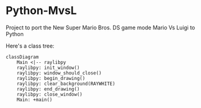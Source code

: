 # Python-MvsL
Project to port the New Super Mario Bros. DS game mode Mario Vs Luigi to Python

Here's a class tree:
```mermaid
classDiagram
    Main <|-- raylibpy
    raylibpy: init_window()
    raylibpy: window_should_close()
    raylibpy: begin_drawing()
    raylibpy: clear_background(RAYWHITE)
    raylibpy: end_drawing()
    raylibpy: close_window()
    Main: +main()
```
